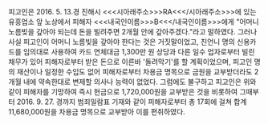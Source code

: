 피고인은 2016. 5. 13.경 진해시 <<<시아래주소>>>RA<<</시아래주소>>>에 있는 유흥업소 앞 노상에서 피해자 <<<내국인이름>>>B<<</내국인이름>>>에게 "어머니 노름빚을 갚아야 되는데 돈을 빌려주면 2개월 안에 갚아주겠다."라고 말하였다.
그러나 사실 피고인이 어머니 노름빚을 갚아야 한다는 것은 거짓말이었고, 친언니 명의 신용카드를 임의대로 사용하여 카드 연체대금 1,300만 원 상당과 다른 일수 업자로부터 빌린 채무가 있어 피해자로부터 받은 돈으로 이른바 '돌려막기'를 할 계획이었으며, 피고인 명의 재산이나 일정한 수입도 없어 피해자로부터 차용금 명목으로 금원을 교부받더라도 2개월 내에 약속한대로 변제할 의사나 능력이 없었다.
그럼에도 불구하고 피고인은 위와 같이 피해자를 기망하여 즉시 현금으로 1,720,000원을 교부받은 것을 비롯하여 그때부터 2016. 9. 27. 경까지 범죄일람표 기재와 같이 피해자로부터 총 17회에 걸쳐 합계 11,680,000원을 차용금 명목으로 교부받아 이를 편취하였다.